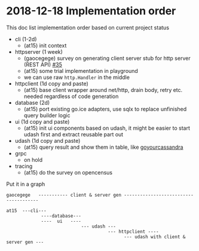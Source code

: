 # 2018-12-18 Implementation order

This doc list implementation order based on current project status

- cli (1-2d)
  - (at15) init context
- httpserver (1 week)
  - (gaocegege) survey on generating client server stub for http server (REST API) [#35](https://github.com/dyweb/go.ice/issues/35)
  - (at15) some trial implementation in playground
  - we can use raw `http.Handler` in the middle
- httpclient (1d copy and paste)
  - (at15) base client wrapper around net/http, drain body, retry etc. needed regardless of code generation
- database (2d)
  - (at15) port existing go.ice adapters, use sqlx to replace unfinished query builder logic
- ui (1d copy and paste)
  - (at15) init ui components based on udash, it might be easier to start udash first and extract reusable part out
- udash (1d copy and paste)
  - (at15) query result and show them in table, like [goyourcassandra](https://github.com/at15/goyourcassandra)
- grpc
  - on hold
- tracing
  - (at15) do the survey on opencensus
  
Put it in a graph

````text
gaocegege   ----------- client & server gen --------------------------------------

at15  ---cli---
             ----database---
             ----  ui   ----
                            --- udash ---  
                                      --- httpclient ----
                                            --- udash with client & server gen ---
````
